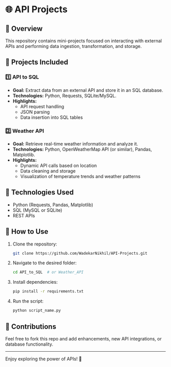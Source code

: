 # 🌐 API Projects

## 📌 Overview
This repository contains mini-projects focused on interacting with external APIs and performing data ingestion, transformation, and storage.

## 📂 Projects Included

### 1️⃣ API to SQL
- **Goal:** Extract data from an external API and store it in an SQL database.
- **Technologies:** Python, Requests, SQLite/MySQL.
- **Highlights:**
  - API request handling
  - JSON parsing
  - Data insertion into SQL tables

### 2️⃣ Weather API
- **Goal:** Retrieve real-time weather information and analyze it.
- **Technologies:** Python, OpenWeatherMap API (or similar), Pandas, Matplotlib.
- **Highlights:**
  - Dynamic API calls based on location
  - Data cleaning and storage
  - Visualization of temperature trends and weather patterns

## 🚀 Technologies Used
- Python (Requests, Pandas, Matplotlib)
- SQL (MySQL or SQLite)
- REST APIs

## 📜 How to Use
1. Clone the repository:
   ```bash
   git clone https://github.com/WadekarNikhil/API-Projects.git
   ```
2. Navigate to the desired folder:
   ```bash
   cd API_to_SQL  # or Weather_API
   ```
3. Install dependencies:
   ```bash
   pip install -r requirements.txt
   ```
4. Run the script:
   ```bash
   python script_name.py
   ```

## 🤝 Contributions
Feel free to fork this repo and add enhancements, new API integrations, or database functionality.

---

Enjoy exploring the power of APIs! 🚀
